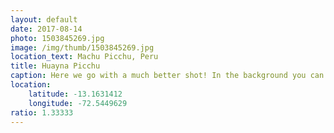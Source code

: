 ```yaml
---
layout: default
date: 2017-08-14
photo: 1503845269.jpg
image: /img/thumb/1503845269.jpg
location_text: Machu Picchu, Peru
title: Huayna Picchu
caption: Here we go with a much better shot! In the background you can see the Huayna Picchu mountain where stands more Inca temples (which you cannot see in that picture).
location:
    latitude: -13.1631412
    longitude: -72.5449629
ratio: 1.33333
---
```

